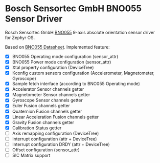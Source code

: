 # Bosch Sensortec GmbH BNO055 Sensor Driver

Bosch Sensortec GmbH [BNO055](https://www.bosch-sensortec.com/products/smart-sensor-systems/bno055/) 9-axis absolute orientation sensor driver for Zephyr OS.

Based on [BNO055 Datasheet](https://www.bosch-sensortec.com/media/boschsensortec/downloads/datasheets/bst-bno055-ds000.pdf).
Implemented feature:

* [X] BNO055 Operating mode configuration (sensor_attr)
* [X] BNO055 Power mode configuration (sensor_attr)
* [X] Xtal property configuration (DeviceTree)
* [X] Kconfig custom sensors configuration (Accelerometer, Magnetometer, Gyroscope)
* [X] Sample fetch interface (according to BNO055 Operating mode)
* [X] Accelerator Sensor channels getter
* [X] Magnetometer Sensor channels getter
* [X] Gyroscope Sensor channels getter
* [X] Euler Fusion channels getter
* [X] Quaternion Fusion channels getter
* [X] Linear Acceleration Fusion channels getter
* [X] Gravity Fusion channels getter
* [X] Calibration Status getter
* [ ] Axis remapping configuration (DeviceTree)
* [ ] Interrupt configuration (attr + DeviceTree)
* [ ] Interrupt configuration DRDY (attr + DeviceTree)
* [ ] Offset configuration (sensor_attr)
* [ ] SIC Matrix support
